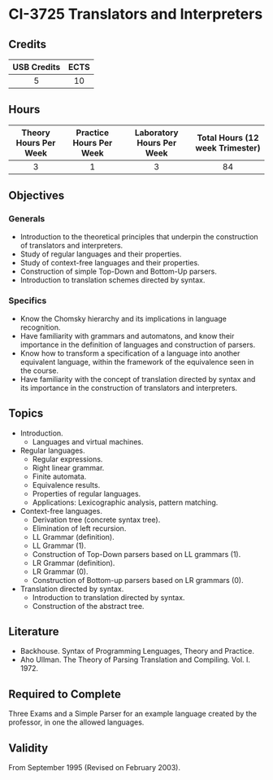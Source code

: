 # CI-3725 Translators and Interpreters

## Credits

| USB Credits | ECTS |
|:-----------:|:----:|
|      5      |  10  |

## Hours

| Theory Hours Per Week | Practice Hours Per Week | Laboratory Hours Per Week | Total Hours (12 week Trimester) |
|:---------------------:|:-----------------------:|:-------------------------:|:-------------------------------:|
|           3           |            1            |             3             |                84               |

## Objectives

### Generals

* Introduction to the theoretical principles that underpin the construction of translators and interpreters.
* Study of regular languages and their properties.
* Study of context-free languages and their properties.
* Construction of simple Top-Down and Bottom-Up parsers.
* Introduction to translation schemes directed by syntax.

### Specifics

* Know the Chomsky hierarchy and its implications in language recognition.
* Have familiarity with grammars and automatons, and know their importance in the definition of languages and construction of parsers.
* Know how to transform a specification of a language into another equivalent language, within the framework of the equivalence seen in the course.
* Have familiarity with the concept of translation directed by syntax and its importance in the construction of translators and interpreters.

## Topics

* Introduction.
  * Languages and virtual machines.
* Regular languages.
  * Regular expressions.
  * Right linear grammar.
  * Finite automata.
  * Equivalence results.
  * Properties of regular languages.
  * Applications: Lexicographic analysis, pattern matching.
* Context-free languages.
  * Derivation tree (concrete syntax tree).
  * Elimination of left recursion.
  * LL Grammar (definition).
  * LL Grammar (1).
  * Construction of Top-Down parsers based on LL grammars (1).
  * LR Grammar (definition).
  * LR Grammar (0).
  * Construction of Bottom-up parsers based on LR grammars (0).
* Translation directed by syntax.
  * Introduction to translation directed by syntax.
  * Construction of the abstract tree.

## Literature

* Backhouse. Syntax of Programming Lenguages, Theory and Practice.
* Aho Ullman. The Theory of Parsing Translation and Compiling. Vol. I. 1972.

## Required to Complete

Three Exams and a Simple Parser for an example language created by the professor, in one the allowed languages.

## Validity

From September 1995 (Revised on February 2003).
